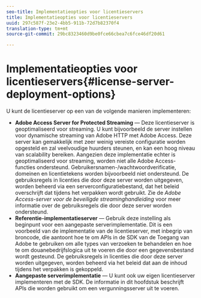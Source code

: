 ```yaml
---
seo-title: Implementatieopties voor licentieservers
title: Implementatieopties voor licentieservers
uuid: 297c587f-23e2-4bb5-911b-72d7b82370f4
translation-type: tm+mt
source-git-commit: 29bc8323460d9be0fce66cbea7c6fce46df20d61

---
```



# Implementatieopties voor licentieservers{#license-server-deployment-options}

U kunt de licentieserver op een van de volgende manieren implementeren:

* **Adobe Access Server for Protected Streaming** — Deze licentieserver is geoptimaliseerd voor streaming. U kunt bijvoorbeeld de server instellen voor dynamische streaming van Adobe HTTP met Adobe Access. Deze server kan gemakkelijk met zeer weinig vereiste configuratie worden opgesteld en zal veelvoudige huurders steunen, en kan een hoog niveau van scalability bereiken. Aangezien deze implementatie echter is geoptimaliseerd voor streaming, worden niet alle Adobe Access-functies ondersteund. Gebruikersnamen-/wachtwoordverificatie, domeinen en licentietekens worden bijvoorbeeld niet ondersteund. De gebruiksregels in licenties die door deze server worden uitgegeven, worden beheerd via een serverconfiguratiebestand, dat het beleid overschrijft dat tijdens het verpakken wordt gebruikt. Zie de *Adobe Access-server voor de beveiligde streaminghandleiding* voor meer informatie over de gebruiksregels die door deze server worden ondersteund.
* **Referentie-implementatieserver** — Gebruik deze instelling als beginpunt voor een aangepaste serverimplementatie. Dit is een voorbeeld van de implementatie van de licentieserver, met inbegrip van broncode, die aantoont hoe te om APIs in de SDK van de Toegang van Adobe te gebruiken om alle types van verzoeken te behandelen en hoe te om douanebedrijfslogica uit te voeren die door een gegevensbestand wordt gesteund. De gebruiksregels in licenties die door deze server worden uitgegeven, worden beheerd via het beleid dat aan de inhoud tijdens het verpakken is gekoppeld.
* **Aangepaste serverimplementatie** — U kunt ook uw eigen licentieserver implementeren met de SDK. De informatie in dit hoofdstuk beschrijft APIs die worden gebruikt om een vergunningsserver uit te voeren.

